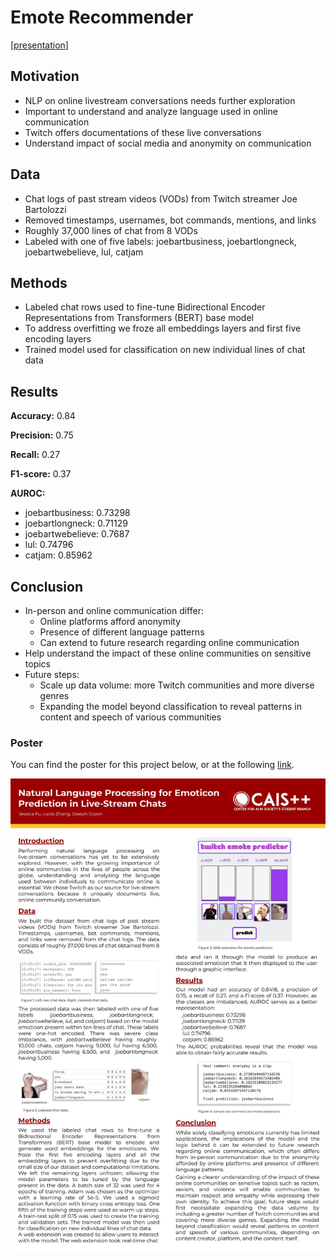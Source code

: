 # Emote Recommender 

[[presentation](https://docs.google.com/presentation/d/1-vDMK1vmKV7w2So8sbAKd6_02oleM0RGWwuZ70pL-uc/edit?usp=sharing)]

## Motivation

* NLP on online livestream conversations needs further exploration 
* Important to understand and analyze language used in online communication 
* Twitch offers documentations of these live conversations 
* Understand impact of social media and anonymity on communication

## Data

* Chat logs of past stream videos (VODs) from Twitch streamer Joe Bartolozzi
* Removed timestamps, usernames, bot commands, mentions, and links 
* Roughly 37,000 lines of chat from 8 VODs
* Labeled with one of five labels: joebartbusiness, joebartlongneck, joebartwebelieve, lul, catjam

## Methods

* Labeled chat rows used to fine-tune Bidirectional Encoder Representations from Transformers (BERT) base model 
* To address overfitting we froze all embeddings layers and first five encoding layers
* Trained model used for classification on new individual lines of chat data

## Results

**Accuracy:** 0.84

**Precision:** 0.75

**Recall:** 0.27

**F1-score:** 0.37

**AUROC:**
* joebartbusiness: 0.73298
* joebartlongneck: 0.71129
* joebartwebelieve: 0.7687
* lul: 0.74796
* catjam: 0.85962

## Conclusion
* In-person and online communication differ: 
  * Online platforms afford anonymity 
  * Presence of different language patterns
  * Can extend to future research regarding online communication
* Help understand the impact of these online communities on sensitive topics
* Future steps:
  * Scale up data volume: more Twitch communities and more diverse genres
  * Expanding the model beyond classification to reveal patterns in content and speech of various communities

### Poster

You can find the poster for this project below, or at the following [link](readme/Emote_recommender_poster.pdf).

![poster](https://github.com/jjessicaf/CAIS-Proj-Emote/blob/main/readme/poster.jpg?raw=true)